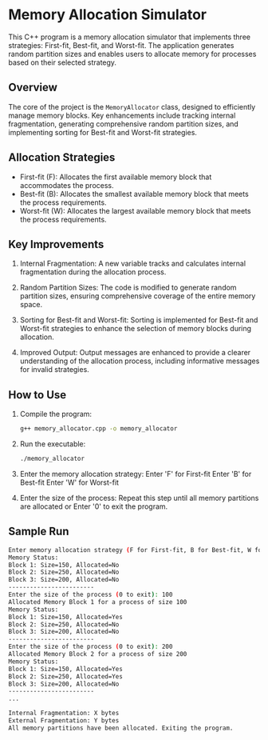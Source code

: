 # Memory Allocation Simulator

This C++ program is a memory allocation simulator that implements three strategies: First-fit, Best-fit, and Worst-fit. The application generates random partition sizes and enables users to allocate memory for processes based on their selected strategy.

## Overview

The core of the project is the `MemoryAllocator` class, designed to efficiently manage memory blocks. Key enhancements include tracking internal fragmentation, generating comprehensive random partition sizes, and implementing sorting for Best-fit and Worst-fit strategies.

## Allocation Strategies

- First-fit (F): Allocates the first available memory block that accommodates the process.
- Best-fit (B): Allocates the smallest available memory block that meets the process requirements.
- Worst-fit (W): Allocates the largest available memory block that meets the process requirements.

## Key Improvements

1. Internal Fragmentation: A new variable tracks and calculates internal fragmentation during the allocation process.

2. Random Partition Sizes: The code is modified to generate random partition sizes, ensuring comprehensive coverage of the entire memory space.

3. Sorting for Best-fit and Worst-fit: Sorting is implemented for Best-fit and Worst-fit strategies to enhance the selection of memory blocks during allocation.

4. Improved Output: Output messages are enhanced to provide a clearer understanding of the allocation process, including informative messages for invalid strategies.

## How to Use

1. Compile the program:
   ```bash
   g++ memory_allocator.cpp -o memory_allocator

2. Run the executable:
   ```bash
   ./memory_allocator

3. Enter the memory allocation strategy:
Enter 'F' for First-fit
Enter 'B' for Best-fit
Enter 'W' for Worst-fit

4. Enter the size of the process:
Repeat this step until all memory partitions are allocated or Enter '0' to exit the program.

## Sample Run

```bash
Enter memory allocation strategy (F for First-fit, B for Best-fit, W for Worst-fit): F
Memory Status:
Block 1: Size=150, Allocated=No
Block 2: Size=250, Allocated=No
Block 3: Size=200, Allocated=No
------------------------
Enter the size of the process (0 to exit): 100
Allocated Memory Block 1 for a process of size 100
Memory Status:
Block 1: Size=150, Allocated=Yes
Block 2: Size=250, Allocated=No
Block 3: Size=200, Allocated=No
------------------------
Enter the size of the process (0 to exit): 200
Allocated Memory Block 2 for a process of size 200
Memory Status:
Block 1: Size=150, Allocated=Yes
Block 2: Size=250, Allocated=Yes
Block 3: Size=200, Allocated=No
------------------------
...

Internal Fragmentation: X bytes
External Fragmentation: Y bytes
All memory partitions have been allocated. Exiting the program.

